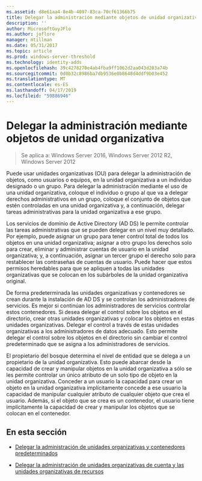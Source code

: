 ```yaml
---
ms.assetid: d8e61aa4-8e4b-4097-83ca-70cf61366b75
title: Delegar la administración mediante objetos de unidad organizativa
description: ''
author: MicrosoftGuyJFlo
ms.author: joflore
manager: mtillman
ms.date: 05/31/2017
ms.topic: article
ms.prod: windows-server-threshold
ms.technology: identity-adds
ms.openlocfilehash: 39c4278270e4ab4fba9ff1062d2aa043d203a74b
ms.sourcegitcommit: 0d0b32c8986ba7db9536e0b8648d4ddf9b03e452
ms.translationtype: MT
ms.contentlocale: es-ES
ms.lasthandoff: 04/17/2019
ms.locfileid: "59886946"
---
```

# <a name="delegating-administration-by-using-ou-objects"></a>Delegar la administración mediante objetos de unidad organizativa

>Se aplica a: Windows Server 2016, Windows Server 2012 R2, Windows Server 2012

Puede usar unidades organizativas (OU) para delegar la administración de objetos, como usuarios o equipos, en la unidad organizativa a un individuo designado o un grupo. Para delegar la administración mediante el uso de una unidad organizativa, coloque el individuo o grupo al que va a delegar derechos administrativos en un grupo, coloque el conjunto de objetos que estén controladas en una unidad organizativa y, a continuación, delegar tareas administrativas para la unidad organizativa a ese grupo.  
  
Los servicios de dominio de Active Directory (AD DS) le permite controlar las tareas administrativas que se pueden delegar en un nivel muy detallado. Por ejemplo, puede asignar un grupo para tener control total de todos los objetos en una unidad organizativa; asignar a otro grupo los derechos solo para crear, eliminar y administrar cuentas de usuario en la unidad organizativa; y, a continuación, asignar un tercer grupo el derecho solo para restablecer las contraseñas de cuentas de usuario. Puede hacer que estos permisos heredables para que se apliquen a todas las unidades organizativas que se colocan en los subárboles de la unidad organizativa original.  
  
De forma predeterminada las unidades organizativas y contenedores se crean durante la instalación de AD DS y se controlan los administradores de servicios. Es mejor si continúan los administradores de servicios controlar estos contenedores. Si desea delegar el control sobre los objetos en el directorio, crear otras unidades organizativas y colocar los objetos en estas unidades organizativas. Delegar el control a través de estas unidades organizativas a los administradores de datos adecuado. Esto permite delegar el control sobre los objetos en el directorio sin cambiar el control predeterminado que se asigna a los administradores de servicios.  
  
El propietario del bosque determina el nivel de entidad que se delega a un propietario de la unidad organizativa. Esto puede abarcar desde la capacidad de crear y manipular objetos en la unidad organizativa a sólo se les permite controlar un único atributo de un solo tipo de objeto en la unidad organizativa. Conceder a un usuario la capacidad para crear un objeto en la unidad organizativa implícitamente concede a ese usuario la capacidad de manipular cualquier atributo de cualquier objeto que crea el usuario. Además, si el objeto que se crea es un contenedor, el usuario tiene implícitamente la capacidad de crear y manipular los objetos que se colocan en el contenedor.  
  
## <a name="in-this-section"></a>En esta sección  
  
-   [Delegar la administración de unidades organizativas y contenedores predeterminados](../../ad-ds/plan/Delegating-Administration-of-Default-Containers-and-OUs.md)  
  
-   [Delegar la administración de unidades organizativas de cuenta y las unidades organizativas de recursos](../../ad-ds/plan/Delegating-Administration-of-Account-OUs-and-Resource-OUs.md)  
  


